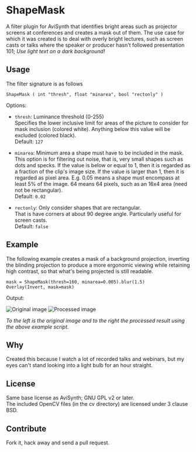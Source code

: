 # ShapeMask

A filter plugin for AviSynth that identifies bright areas such as projector
screens at conferences and creates a mask out of them. The use case for which
it was created is to deal with overly bright lectures, such as screen casts
or talks where the speaker or producer hasn't followed presentation 101;
*Use light text on a dark background!*

## Usage
The filter signature is as follows
```
ShapeMask ( int "thresh", float "minarea", bool "rectonly" )
```
Options:

* `thresh`: Luminance threshold (0-255)  
Specifies the lower inclusive limit for areas of the picture to consider for
mask inclusion (colored white). Anything below this value will be excluded
(colored black).   
Default: `127`

* `minarea`: Minimum area a shape must have to be included in the mask.   
This option is for filtering out noise, that is, very small shapes such as
dots and specks. If the value is below or equal to 1, then it is regarded as
a fraction of the clip's image size. If the value is larger than 1, then it is
regarded as pixel area. E.g. 0.05 means a shape must encompass at least 5% of
the image. 64 means 64 pixels, such as an 16x4 area (need not be rectangular).   
Default: `0.02`

* `rectonly`: Only consider shapes that are rectangular.   
That is have corners at about 90 degree angle. Particularly useful for screen
casts.   
Default: `false`

## Example
The following example creates a mask of a background projection, inverting the
blinding projection to produce a more ergonomic viewing while retaining high
contrast, so that what's being projected is still readable. 
```
mask = ShapeMask(thresh=160, minarea=0.005).blur(1.5)
Overlay(Invert, mask=mask)
```
Output: 

![Original image][orig_img] ![Processed image][processed_img]

*To the left is the original image and to the right the processed result using
the above example script.*

## Why
Created this because I watch a lot of recorded talks and webinars, but
my eyes can't stand looking into a light bulb for an hour straight.

## License
Same base license as AviSynth; GNU GPL v2 or later.  
The included OpenCV files (in the cv directory) are licensed under 3 clause BSD.

## Contribute
Fork it, hack away and send a pull request.

[orig_img]: http://griffeltavla.files.wordpress.com/2015/07/shapemask_example_orig.jpg
[processed_img]: http://griffeltavla.files.wordpress.com/2015/07/shapemask_example_processed.jpg
